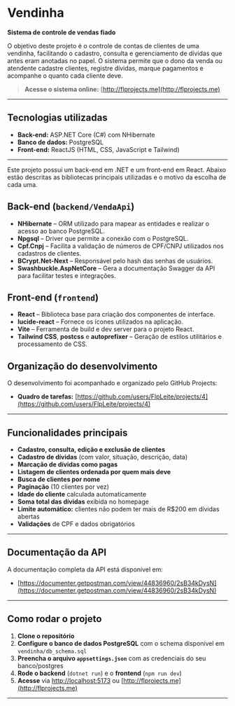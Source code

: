 # Vendinha

**Sistema de controle de vendas fiado**

O objetivo deste projeto é o controle de contas de clientes de uma vendinha, facilitando o cadastro, consulta e gerenciamento de dívidas que antes eram anotadas no papel. O sistema permite que o dono da venda ou atendente cadastre clientes, registre dívidas, marque pagamentos e acompanhe o quanto cada cliente deve.

> **Acesse o sistema online:**
> [http://flprojects.me](http://flprojects.me)

---

## Tecnologias utilizadas

* **Back-end:** ASP.NET Core (C#) com NHibernate
* **Banco de dados:** PostgreSQL
* **Front-end:** ReactJS (HTML, CSS, JavaScript e Tailwind)

---

Este projeto possui um back-end em .NET e um front-end em React.
Abaixo estão descritas as bibliotecas principais utilizadas e o motivo da escolha de cada uma.

## Back-end (`backend/VendaApi`)

* **NHibernate** – ORM utilizado para mapear as entidades e realizar o acesso ao banco PostgreSQL.
* **Npgsql** – Driver que permite a conexão com o PostgreSQL.
* **Cpf.Cnpj** – Facilita a validação de números de CPF/CNPJ utilizados nos cadastros de clientes.
* **BCrypt.Net-Next** – Responsável pelo hash das senhas de usuários.
* **Swashbuckle.AspNetCore** – Gera a documentação Swagger da API para facilitar testes e integrações.

## Front-end (`frontend`)

* **React** – Biblioteca base para criação dos componentes de interface.
* **lucide-react** – Fornece os ícones utilizados na aplicação.
* **Vite** – Ferramenta de build e dev server para o projeto React.
* **Tailwind CSS**, **postcss** e **autoprefixer** – Geração de estilos utilitários e processamento de CSS.

## Organização do desenvolvimento

O desenvolvimento foi acompanhado e organizado pelo GitHub Projects:

* **Quadro de tarefas:**
  [https://github.com/users/FlpLeite/projects/4](https://github.com/users/FlpLeite/projects/4)

---

## Funcionalidades principais

* **Cadastro, consulta, edição e exclusão de clientes**
* **Cadastro de dívidas** (com valor, situação, descrição, data)
* **Marcação de dívidas como pagas**
* **Listagem de clientes ordenada por quem mais deve**
* **Busca de clientes por nome**
* **Paginação** (10 clientes por vez)
* **Idade do cliente** calculada automaticamente
* **Soma total das dívidas** exibida no homepage
* **Limite automático:** clientes não podem ter mais de R\$200 em dívidas abertas
* **Validações** de CPF e dados obrigatórios

---

## Documentação da API

A documentação completa da API está disponível em:

* [https://documenter.getpostman.com/view/44836960/2sB34kDysN](https://documenter.getpostman.com/view/44836960/2sB34kDysN)

---

## Como rodar o projeto

1. **Clone o repositório**
2. **Configure o banco de dados PostgreSQL** com o schema disponível em `vendinha/db_schema.sql`
3. **Preencha o arquivo `appsettings.json`** com as credenciais do seu banco/postgres
4. **Rode o backend** (`dotnet run`) e o **frontend** (`npm run dev`)
5. **Acesse** via [http://localhost:5173](http://localhost:5173) ou [http://flprojects.me](http://flprojects.me)

---

